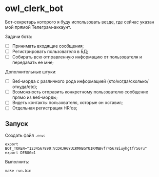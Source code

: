 # owl_clerk_bot

Бот-секретарь которого я буду использовать везде, где сейчас указан мой прямой Телеграм-аккаунт.

Задачи бота:
- [ ] Принимать входящие сообщения;
- [ ] Регистрировать пользователя в БД;
- [ ] Собирать всю отправленную информацию от пользователя и передавать ее мне;

Дополнительные штуки:
- [ ] Веб-морда с различного рода информацией (кто/когда/сколько/откуда/etc);
- [ ] Возможность отправить конкретному пользователю сообщение прямо из веб-морды;
- [ ] Видеть контакты пользователя, которые он оставил;
- [ ] Отдельная регистрация HR'ов;

## Запуск
Создать файл `.env`:
```shell
export BOT_TOKEN="1234567890:VCDRJHGYUIKMNBGYUIKMNBvfr45678iuyhgtfr567u"
export DEBUG=1
```

Выполнить:
```shell
make run.bin
```
